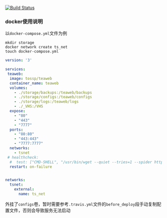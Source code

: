 [![Build Status](https://travis-ci.com/tossp/teaweb-build.svg?branch=master)](https://travis-ci.com/tossp/teaweb-build)

### docker使用说明

以`docker-compose.yml`文件为例
```
mkdir storage
docker network create ts_net
touch docker-compose.yml
```

```yaml
version: '3'

services:
 teaweb:
  image: tossp/teaweb
  container_name: teaweb
  volumes:
    - ./storage/backups:/teaweb/backups
    - ./storage/configs:/teaweb/configs
    - ./storage/logs:/teaweb/logs
    - ./_VHS:/VHS
  expose:
    - "80"
    - "443"
    - "7777"
  ports:
    - "80:80"
    - "443:443"
    - "7777:7777"
  networks:
    - tsnet
 # healthcheck:
  #  test: ["CMD-SHELL", "/usr/bin/wget --quiet --tries=1 --spider http://localhost/ || exit 1"]
  restart: on-failure


networks:
  tsnet:
    external:
      name: ts_net
```

外挂了`configs`卷，暂时需要参考`.travis.yml`文件的`before_deploy`段手动复制配置文件，否则会导致服务无法启动